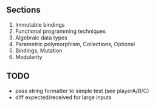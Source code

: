 ## Sections

1. Immutable bindings
2. Functional programming techniques
3. Algebraic data types
4. Parametric polymorphism, Collections, Optional
5. Bindings, Mutation
6. Modularity

## TODO

- pass string formatter to simple test (see playerA/B/C)
- diff expected/received for large inputs
